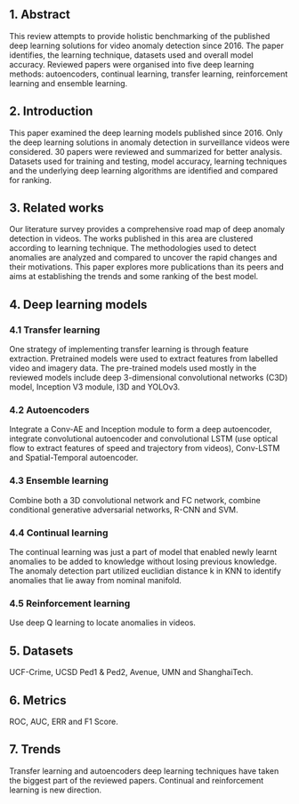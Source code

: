 <h2>1. Abstract</h2>
This review attempts to provide holistic benchmarking of the published deep learning solutions for video anomaly detection since 2016. The paper identifies, the learning technique, datasets used and overall model accuracy. Reviewed papers were organised into five deep learning methods: autoencoders, continual learning, transfer learning, reinforcement learning and ensemble learning.
<h2>2. Introduction</h2>
This paper examined the deep learning models published since 2016. Only the deep learning solutions in anomaly detection in surveillance videos were considered. 30 papers were reviewed and summarized for better analysis. Datasets used for training and testing, model accuracy, learning techniques and the underlying deep learning algorithms are identified and compared for ranking.
<h2>3. Related works</h2>
Our literature survey provides a comprehensive road map of deep anomaly detection in videos. The works published in this area are clustered according to learning technique. The methodologies used to detect anomalies are analyzed and compared to uncover the rapid changes and their motivations. This paper explores more publications than its peers and aims at establishing the trends and some ranking of the best model.
<h2>4. Deep learning models</h2>
<h3>4.1 Transfer learning</h3>
One strategy of implementing transfer learning is through feature extraction. Pretrained models were used to extract features from labelled video and imagery data. The pre-trained models used mostly in the reviewed models include deep 3-dimensional convolutional networks (C3D) model, Inception V3 module, I3D and YOLOv3.
<h3>4.2 Autoencoders</h3>
Integrate a Conv-AE and Inception module to form a deep autoencoder, integrate convolutional autoencoder and convolutional LSTM (use optical flow to extract features of speed and trajectory from videos), Conv-LSTM and Spatial-Temporal autoencoder.
<h3>4.3 Ensemble learning</h3>
Combine both a 3D convolutional network and FC network, combine conditional generative adversarial networks, R-CNN and SVM.
<h3>4.4 Continual learning</h3>
The continual learning was just a part of model that enabled newly learnt anomalies to be added to knowledge without losing previous knowledge. The anomaly detection part utilized euclidian distance k in KNN to identify anomalies that lie away from nominal manifold.
<h3>4.5 Reinforcement learning</h3>
Use deep Q learning to locate anomalies in videos.
<h2>5. Datasets</h2>
UCF-Crime, UCSD Ped1 & Ped2, Avenue, UMN and ShanghaiTech.
<h2>6. Metrics</h2>
ROC, AUC, ERR and F1 Score.
<h2>7. Trends</h2>
Transfer learning and autoencoders deep learning techniques have taken the biggest part of the reviewed papers. Continual and reinforcement learning is new direction.